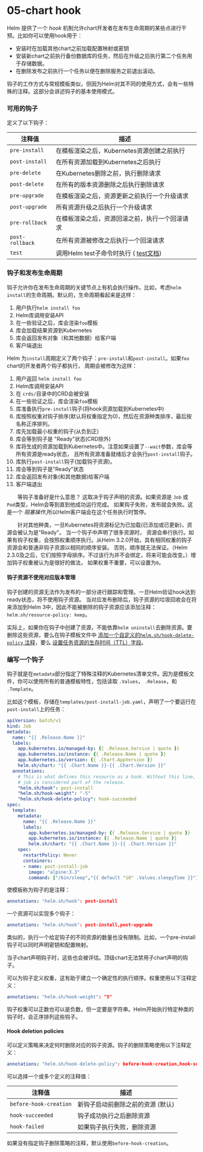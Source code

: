 # 05-chart hook

Helm 提供了一个 _hook_ 机制允许chart开发者在发布生命周期的某些点进行干预。比如你可以使用hook用于：

* 安装时在加载其他chart之前加载配置映射或密钥
* 安装新chart之前执行备份数据库的任务，然后在升级之后执行第二个任务用于存储数据。
* 在删除发布之前执行一个任务以便在删除服务之前退出滚动。

钩子的工作方式与常规模板类似，但因为Helm对其不同的使用方式，会有一些特殊的注释。这部分会讲述钩子的基本使用模式。

### 可用的钩子

定义了以下钩子：

| 注释值             | 描述                                                                         |
| --------------- | -------------------------------------------------------------------------- |
| `pre-install`   | 在模板渲染之后，Kubernetes资源创建之前执行                                                 |
| `post-install`  | 在所有资源加载到Kubernetes之后执行                                                     |
| `pre-delete`    | 在Kubernetes删除之前，执行删除请求                                                     |
| `post-delete`   | 在所有的版本资源删除之后执行删除请求                                                         |
| `pre-upgrade`   | 在模板渲染之后，资源更新之前执行一个升级请求                                                     |
| `post-upgrade`  | 所有资源升级之后执行一个升级请求                                                           |
| `pre-rollback`  | 在模板渲染之后，资源回滚之前，执行一个回滚请求                                                    |
| `post-rollback` | 在所有资源被修改之后执行一个回滚请求                                                         |
| `test`          | 调用Helm test子命令时执行 ( [test文档](https://helm.sh/zh/docs/topics/chart_tests/)) |

### 钩子和发布生命周期

钩子允许你在发布生命周期的关键节点上有机会执行操作。比如，考虑`helm install`的生命周期。默认的，生命周期看起来是这样：

1. 用户执行`helm install foo`
2. Helm库调用安装API
3. 在一些验证之后，库会渲染`foo`模板
4. 库会加载结果资源到Kubernetes
5. 库会返回发布对象（和其他数据）给客户端
6. 客户端退出

Helm 为`install`周期定义了两个钩子：`pre-install`和`post-install`。如果`foo` chart的开发者两个钩子都执行， 周期会被修改为这样：

1. 用户返回 `helm install foo`
2. Helm库调用安装API
3. 在 `crds/`目录中的CRD会被安装
4. 在一些验证之后，库会渲染`foo`模板
5. 库准备执行`pre-install`钩子(将hook资源加载到Kubernetes中)
6. 库按照权重对钩子排序(默认将权重指定为0)，然后在资源种类排序，最后按名称正序排列。
7. 库先加载最小权重的钩子(从负到正)
8. 库会等到钩子是 "Ready"状态(CRD除外)
9. 库将生成的资源加载到Kubernetes中。注意如果设置了`--wait`参数，库会等所有资源是ready状态， 且所有资源准备就绪后才会执行`post-install`钩子。
10. 库执行`post-install`钩子(加载钩子资源)。
11. 库会等到钩子是"Ready"状态
12. 库会返回发布对象(和其他数据)给客户端
13. 客户端退出

  等钩子准备好是什么意思？ 这取决于钩子声明的资源。如果资源是 `Job` 或 `Pod`类型，Helm会等到直到他成功运行完成。 如果钩子失败，发布就会失败。这是一个 _阻塞操作_,所以Helm客户端会在这个任务执行时暂停。

  针对其他种类，一旦Kubernetes将资源标记为已加载(已添加或已更新)，资源会被认为是"Ready"。 当一个钩子中声明了很多资源时， 资源会串行执行。如果有钩子权重，会按照权重顺序执行。从Helm 3.2.0开始，具有相同权重的钩子资源会和普通非钩子资源以相同的顺序安装。 否则，顺序就无法保证。（Helm 2.3.0及之后，它们按照字母排序。不过该行为并不会绑定，将来可能会改变。）增加钩子权重被认为是很好的做法， 如果权重不重要，可以设置为`0`。

#### 钩子资源不使用对应版本管理

钩子创建的资源无法作为发布的一部分进行跟踪和管理。一旦Helm验证hook达到ready状态，将不使用钩子资源。 当对应发布删除后，钩子资源的垃圾回收会在将来添加到Helm 3中，因此不能被删除的钩子资源应该添加注释： `helm.sh/resource-policy: keep`。

实际上，如果你在钩子中创建了资源，不能依靠`helm uninstall`去删除资源。要删除这些资源，要么在钩子模板文件中 [添加一个自定义的`helm.sh/hook-delete-policy` 注释](https://helm.sh/zh/docs/topics/charts_hooks/#hook-deletion-policies)，要么 [设置任务资源的生存时间（TTL）字段](https://kubernetes.io/docs/concepts/workloads/controllers/ttlafterfinished/)。

### 编写一个钩子

钩子就是在`metadata`部分指定了特殊注释的Kubernetes清单文件。因为是模板文件，你可以使用所有的普通模板特性，包括读取 `.Values`， `.Release`，和 `.Template`。

比如这个模板，存储在`templates/post-install-job.yaml`，声明了一个要运行在`post-install`上的任务：

```yaml
apiVersion: batch/v1
kind: Job
metadata:
  name: "{{ .Release.Name }}"
  labels:
    app.kubernetes.io/managed-by: {{ .Release.Service | quote }}
    app.kubernetes.io/instance: {{ .Release.Name | quote }}
    app.kubernetes.io/version: {{ .Chart.AppVersion }}
    helm.sh/chart: "{{ .Chart.Name }}-{{ .Chart.Version }}"
  annotations:
    # This is what defines this resource as a hook. Without this line, the
    # job is considered part of the release.
    "helm.sh/hook": post-install
    "helm.sh/hook-weight": "-5"
    "helm.sh/hook-delete-policy": hook-succeeded
spec:
  template:
    metadata:
      name: "{{ .Release.Name }}"
      labels:
        app.kubernetes.io/managed-by: {{ .Release.Service | quote }}
        app.kubernetes.io/instance: {{ .Release.Name | quote }}
        helm.sh/chart: "{{ .Chart.Name }}-{{ .Chart.Version }}"
    spec:
      restartPolicy: Never
      containers:
      - name: post-install-job
        image: "alpine:3.3"
        command: ["/bin/sleep","{{ default "10" .Values.sleepyTime }}"]
```

使模板称为钩子的是注释：

```yaml
annotations: "helm.sh/hook": post-install
```

一个资源可以实现多个钩子：

```yaml
annotations: "helm.sh/hook": post-install,post-upgrade
```

类似的，执行一个给定钩子的不同资源的数量也没有限制。比如，一个pre-install钩子可以同时声明密钥和配置映射。

当子chart声明钩子时，这些也会被评估。顶级chart无法禁用子chart声明的钩子。

可以为钩子定义权重，这有助于建立一个确定性的执行顺序。权重使用以下注释定义：

```yaml
annotations: "helm.sh/hook-weight": "5"
```

钩子权重可以正数也可以是负数，但一定要是字符串。Helm开始执行特定种类的钩子时，会正序排列这些钩子。

#### Hook deletion policies

可以定义策略来决定何时删除对应的钩子资源。钩子的删除策略使用以下注释定义：

```yaml
annotations: "helm.sh/hook-delete-policy": before-hook-creation,hook-succeeded
```

可以选择一个或多个定义的注释值：

| 注释值                    | 描述                 |
| ---------------------- | ------------------ |
| `before-hook-creation` | 新钩子启动前删除之前的资源 (默认) |
| `hook-succeeded`       | 钩子成功执行之后删除资源       |
| `hook-failed`          | 如果钩子执行失败，删除资源      |

如果没有指定钩子删除策略的注释，默认使用`before-hook-creation`。
